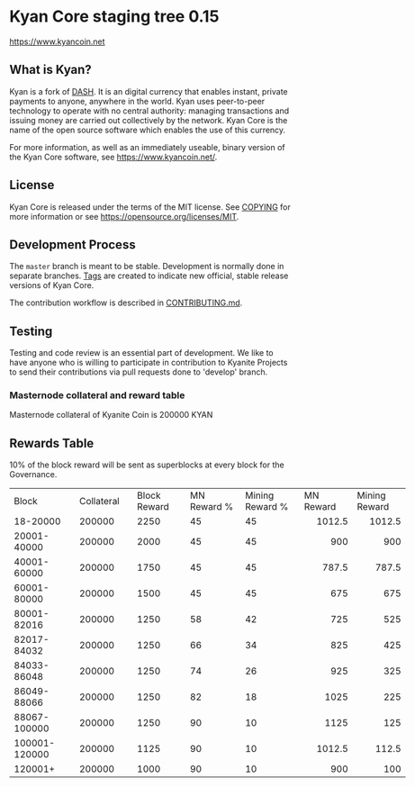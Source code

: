 Kyan Core staging tree 0.15
===========================

https://www.kyancoin.net


What is Kyan?
-------------

Kyan is a fork of [DASH](https://github.com/dashpay/dash). 
It is an digital currency that enables instant, private
payments to anyone, anywhere in the world. Kyan uses peer-to-peer technology
to operate with no central authority: managing transactions and issuing money
are carried out collectively by the network. Kyan Core is the name of the open
source software which enables the use of this currency.

For more information, as well as an immediately useable, binary version of
the Kyan Core software, see https://www.kyancoin.net/.


License
-------

Kyan Core is released under the terms of the MIT license. See [COPYING](COPYING) for more
information or see https://opensource.org/licenses/MIT.

Development Process
-------------------

The `master` branch is meant to be stable. Development is normally done in separate branches.
[Tags](https://github.com/kyancoin/kyan/tags) are created to indicate new official,
stable release versions of Kyan Core.

The contribution workflow is described in [CONTRIBUTING.md](CONTRIBUTING.md).

Testing
-------

Testing and code review is an essential part of development. 
We like to have anyone who is willing to participate in contribution to Kyanite Projects to send their contributions via pull requests done to 'develop' branch.

### Masternode collateral and reward table
Masternode collateral of Kyanite Coin is 200000 KYAN

Rewards Table
-------------
10% of the block reward will be sent as superblocks at every block for the Governance.

<table border=0 cellpadding=0 cellspacing=0 width=701 class=xl6553517252
style='border-collapse:collapse;table-layout:fixed;width:528pt'>
	<col class=xl6553517252 width=139 style='mso-width-source:userset;mso-width-alt:
	4785;width:104pt'>
	<col class=xl6553517252 width=107 span=2 style='mso-width-source:userset;
	mso-width-alt:3702;width:81pt'>
	<col class=xl6553517252 width=134 style='mso-width-source:userset;mso-width-alt:
	4608;width:100pt'>
	<col class=xl6553517252 width=107 span=2 style='mso-width-source:userset;
	mso-width-alt:3702;width:81pt'>
	<tr height=21 style='mso-height-source:userset;height:15.75pt'>
		<td height=21 class=xl6317252 width=150 style='height:15.75pt;width:104pt'>Block</td>
		<td class=xl6317252 width=107 style='width:81pt'>Collateral</td>
		<td class=xl6317252 width=107 style='width:81pt'>Block Reward</td>
		<td class=xl6317252 width=107 style='width:81pt'>MN Reward %</td>
		<td class=xl6317252 width=134 style='width:100pt'>Mining Reward %</td>
		<td class=xl6317252 width=107 style='width:81pt'>MN Reward</td>
		<td class=xl6317252 width=107 style='width:81pt'>Mining Reward</td>
	</tr>
	<tr height=21 style='mso-height-source:userset;height:15.75pt'>
		<td height=21 class=xl6417252 style='height:15.75pt'>18-20000</td>
		<td class=xl6517252>200000</td>
		<td class=xl6617252>2250</td>
		<td class=xl6617252>45</td>
		<td class=xl6617252>45</td>
		<td class=xl6717252 align=right>1012.5</td>
		<td class=xl6817252 align=right>1012.5</td>
	</tr>
	<tr height=21 style='mso-height-source:userset;height:15.75pt'>
		<td height=21 class=xl6417252 style='height:15.75pt'>20001-40000</td>
		<td class=xl6517252>200000</td>
		<td class=xl6617252>2000</td>
		<td class=xl6617252>45</td>
		<td class=xl6617252>45</td>
		<td class=xl6717252 align=right>900</td>
		<td class=xl6817252 align=right>900</td>
	</tr>
	<tr height=21 style='mso-height-source:userset;height:15.75pt'>
		<td height=21 class=xl6417252 style='height:15.75pt'>40001-60000</td>
		<td class=xl6517252>200000</td>
		<td class=xl6617252>1750</td>
		<td class=xl6617252>45</td>
		<td class=xl6617252>45</td>
		<td class=xl6717252 align=right>787.5</td>
		<td class=xl6817252 align=right>787.5</td>
	</tr>
	<tr height=21 style='mso-height-source:userset;height:15.75pt'>
		<td height=21 class=xl6417252 style='height:15.75pt'>60001-80000</td>
		<td class=xl6517252>200000</td>
		<td class=xl6617252>1500</td>
		<td class=xl6617252>45</td>
		<td class=xl6617252>45</td>
		<td class=xl6717252 align=right>675</td>
		<td class=xl6817252 align=right>675</td>
	</tr>
	<tr height=21 style='mso-height-source:userset;height:15.75pt'>
		<td height=21 class=xl6417252 style='height:15.75pt'>80001-82016</td>
		<td class=xl6517252>200000</td>
		<td class=xl6617252>1250</td>
		<td class=xl6617252>58</td>
		<td class=xl6617252>42</td>
		<td class=xl6717252 align=right>725</td>
		<td class=xl6817252 align=right>525</td>
	</tr>
	<tr height=21 style='mso-height-source:userset;height:15.75pt'>
		<td height=21 class=xl6417252 style='height:15.75pt'>82017-84032</td>
		<td class=xl6517252>200000</td>
		<td class=xl6617252>1250</td>
		<td class=xl6617252>66</td>
		<td class=xl6617252>34</td>
		<td class=xl6717252 align=right>825</td>
		<td class=xl6817252 align=right>425</td>
	</tr>
	<tr height=21 style='mso-height-source:userset;height:15.75pt'>
		<td height=21 class=xl6417252 style='height:15.75pt'>84033-86048</td>
		<td class=xl6517252>200000</td>
		<td class=xl6617252>1250</td>
		<td class=xl6617252>74</td>
		<td class=xl6617252>26</td>
		<td class=xl6717252 align=right>925</td>
		<td class=xl6817252 align=right>325</td>
	</tr>
	<tr height=21 style='mso-height-source:userset;height:15.75pt'>
		<td height=21 class=xl6417252 style='height:15.75pt'>86049-88066</td>
		<td class=xl6517252>200000</td>
		<td class=xl6617252>1250</td>
		<td class=xl6617252>82</td>
		<td class=xl6617252>18</td>
		<td class=xl6717252 align=right>1025</td>
		<td class=xl6817252 align=right>225</td>
	</tr>
	<tr height=21 style='mso-height-source:userset;height:15.75pt'>
		<td height=21 class=xl6417252 style='height:15.75pt'>88067-100000</td>
		<td class=xl6517252>200000</td>
		<td class=xl6617252>1250</td>
		<td class=xl6617252>90</td>
		<td class=xl6617252>10</td>
		<td class=xl6717252 align=right>1125</td>
		<td class=xl6817252 align=right>125</td>
	</tr>
	<tr height=21 style='mso-height-source:userset;height:15.75pt'>
		<td height=21 class=xl6417252 style='height:15.75pt'>100001-120000</td>
		<td class=xl6517252>200000</td>
		<td class=xl6617252>1125</td>
		<td class=xl6617252>90</td>
		<td class=xl6617252>10</td>
		<td class=xl6717252 align=right>1012.5</td>
		<td class=xl6817252 align=right>112.5</td>
	</tr>
	<tr height=21 style='mso-height-source:userset;height:15.75pt'>
		<td height=21 class=xl6417252 style='height:15.75pt'>120001+</td>
		<td class=xl6517252>200000</td>
		<td class=xl6617252>1000</td>
		<td class=xl6617252>90</td>
		<td class=xl6617252>10</td>
		<td class=xl6717252 align=right>900</td>
		<td class=xl6817252 align=right>100</td>
	</tr>
</table>
